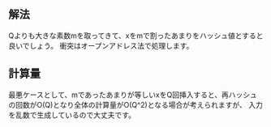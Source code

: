 ## 解法
Qよりも大きな素数mを取ってきて、xをmで割ったあまりをハッシュ値とすると良いでしょう。
衝突はオープンアドレス法で処理します。

## 計算量
最悪ケースとして、mであったあまりが等しいxをQ回挿入すると、再ハッシュの回数がO(Q)となり全体の計算量がO(Q^2)となる場合が考えられますが、
入力を乱数で生成しているので大丈夫です。

